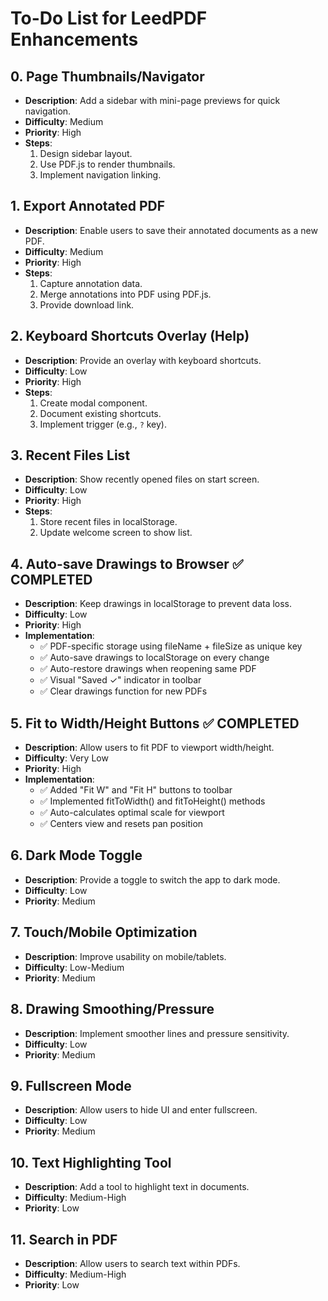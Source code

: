 # To-Do List for LeedPDF Enhancements

## **0. Page Thumbnails/Navigator**
- **Description**: Add a sidebar with mini-page previews for quick navigation.
- **Difficulty**: Medium
- **Priority**: High
- **Steps**:
  1. Design sidebar layout.
  2. Use PDF.js to render thumbnails.
  3. Implement navigation linking.

## **1. Export Annotated PDF**
- **Description**: Enable users to save their annotated documents as a new PDF.
- **Difficulty**: Medium
- **Priority**: High
- **Steps**:
  1. Capture annotation data.
  2. Merge annotations into PDF using PDF.js.
  3. Provide download link.

## **2. Keyboard Shortcuts Overlay (Help)**
- **Description**: Provide an overlay with keyboard shortcuts.
- **Difficulty**: Low
- **Priority**: High
- **Steps**:
  1. Create modal component.
  2. Document existing shortcuts.
  3. Implement trigger (e.g., `?` key).

## **3. Recent Files List**
- **Description**: Show recently opened files on start screen.
- **Difficulty**: Low
- **Priority**: High
- **Steps**:
  1. Store recent files in localStorage.
  2. Update welcome screen to show list.

## **4. Auto-save Drawings to Browser** ✅ COMPLETED
- **Description**: Keep drawings in localStorage to prevent data loss.
- **Difficulty**: Low
- **Priority**: High
- **Implementation**:
  - ✅ PDF-specific storage using fileName + fileSize as unique key
  - ✅ Auto-save drawings to localStorage on every change
  - ✅ Auto-restore drawings when reopening same PDF
  - ✅ Visual "Saved ✓" indicator in toolbar
  - ✅ Clear drawings function for new PDFs

## **5. Fit to Width/Height Buttons** ✅ COMPLETED
- **Description**: Allow users to fit PDF to viewport width/height.
- **Difficulty**: Very Low
- **Priority**: High
- **Implementation**:
  - ✅ Added "Fit W" and "Fit H" buttons to toolbar
  - ✅ Implemented fitToWidth() and fitToHeight() methods
  - ✅ Auto-calculates optimal scale for viewport
  - ✅ Centers view and resets pan position

## **6. Dark Mode Toggle**
- **Description**: Provide a toggle to switch the app to dark mode.
- **Difficulty**: Low
- **Priority**: Medium

## **7. Touch/Mobile Optimization**
- **Description**: Improve usability on mobile/tablets.
- **Difficulty**: Low-Medium
- **Priority**: Medium

## **8. Drawing Smoothing/Pressure**
- **Description**: Implement smoother lines and pressure sensitivity.
- **Difficulty**: Low
- **Priority**: Medium

## **9. Fullscreen Mode**
- **Description**: Allow users to hide UI and enter fullscreen.
- **Difficulty**: Low
- **Priority**: Medium

## **10. Text Highlighting Tool**
- **Description**: Add a tool to highlight text in documents.
- **Difficulty**: Medium-High
- **Priority**: Low

## **11. Search in PDF**
- **Description**: Allow users to search text within PDFs.
- **Difficulty**: Medium-High
- **Priority**: Low
